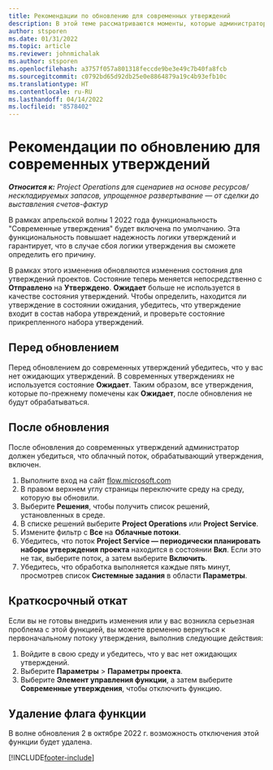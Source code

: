 ```yaml
---
title: Рекомендации по обновлению для современных утверждений
description: В этой теме рассматриваются моменты, которые администраторы должны учитывать при включении функциональности "Современные утверждения".
author: stsporen
ms.date: 01/31/2022
ms.topic: article
ms.reviewer: johnmichalak
ms.author: stsporen
ms.openlocfilehash: a3757f057a801318feccde9be3e49c7b40fa8fcb
ms.sourcegitcommit: c0792bd65d92db25e0e8864879a19c4b93efb10c
ms.translationtype: HT
ms.contentlocale: ru-RU
ms.lasthandoff: 04/14/2022
ms.locfileid: "8578402"
---
```

# <a name="upgrade-considerations-for-modern-approvals"></a>Рекомендации по обновлению для современных утверждений 

_**Относится к:** Project Operations для сценариев на основе ресурсов/нескладируемых запасов, упрощенное развертывание — от сделки до выставления счетов-фактур_

В рамках апрельской волны 1 2022 года функциональность "Современные утверждения" будет включена по умолчанию. Эта функциональность повышает надежность логики утверждений и гарантирует, что в случае сбоя логики утверждения вы сможете определить его причину.

В рамках этого изменения обновляются изменения состояния для утверждений проектов. Состояние теперь меняется непосредственно с **Отправлено** на **Утверждено**. **Ожидает** больше не используется в качестве состояния утверждений. Чтобы определить, находится ли утверждение в состоянии ожидания, убедитесь, что утверждение входит в состав набора утвреждений, и проверьте состояние прикрепленного набора утверждений.

## <a name="before-you-upgrade"></a>Перед обновлением

Перед обновлением до современных утверждений убедитесь, что у вас нет ожидающих утверждений. В современных утверждениях не используется состояние **Ожидает**. Таким образом, все утверждения, которые по-прежнему помечены как **Ожидает**, после обновления не будут обрабатываться.

## <a name="after-you-upgrade"></a>После обновления

После обновления до современных утверждений администратор должен убедиться, что облачный поток, обрабатывающий утверждения, включен.

1. Выполните вход на сайт [flow.microsoft.com](https://flow.microsoft.com)
2. В правом верхнем углу страницы переключите среду на среду, которую вы обновили.
3. Выберите **Решения**, чтобы получить список решений, установленных в среде.
4. В списке решений выберите **Project Operations** или **Project Service**.
5. Измените фильтр с **Все** на **Облачные потоки**.
6. Убедитесь, что поток **Project Service — периодически планировать наборы утверждения проекта** находится в состоянии **Вкл**. Если это не так, выберите поток, а затем выберите **Включить**.
7. Убедитесь, что обработка выполняется каждые пять минут, просмотрев список **Системные задания** в области **Параметры**.

## <a name="short-term-rollback"></a>Краткосрочный откат

Если вы не готовы внедрить изменения или у вас возникла серьезная проблема с этой функцией, вы можете временно вернуться к первоначальному потоку утверждения, выполнив следующие действия:
1. Войдите в свою среду и убедитесь, что у вас нет ожидающих утверждений.
2. Выберите **Параметры** > **Параметры проекта**.
3. Выберите **Элемент управления функции**, а затем выберите **Современные утверждения**, чтобы отключить функцию.

## <a name="removing-the-feature-flag"></a>Удаление флага функции

В волне обновления 2 в октябре 2022 г. возможность отключения этой функции будет удалена.

[!INCLUDE[footer-include](../includes/footer-banner.md)]
